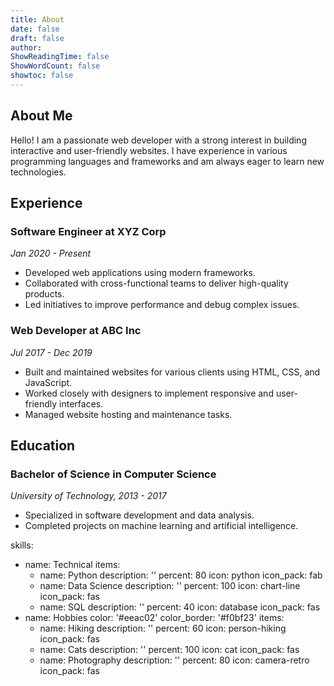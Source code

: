 ```yaml
---
title: About
date: false
draft: false
author: ㅤ
ShowReadingTime: false
ShowWordCount: false
showtoc: false
---
```


## About Me

Hello! I am a passionate web developer with a strong interest in building interactive and user-friendly websites. I have experience in various programming languages and frameworks and am always eager to learn new technologies.

<!-- Tambahkan konten pengalaman di bawah informasi About Me -->

## Experience

### Software Engineer at XYZ Corp

_Jan 2020 - Present_

- Developed web applications using modern frameworks.
- Collaborated with cross-functional teams to deliver high-quality products.
- Led initiatives to improve performance and debug complex issues.

### Web Developer at ABC Inc

_Jul 2017 - Dec 2019_

- Built and maintained websites for various clients using HTML, CSS, and JavaScript.
- Worked closely with designers to implement responsive and user-friendly interfaces.
- Managed website hosting and maintenance tasks.

## Education

### Bachelor of Science in Computer Science

_University of Technology, 2013 - 2017_

- Specialized in software development and data analysis.
- Completed projects on machine learning and artificial intelligence.

skills:

- name: Technical
  items:
  - name: Python
    description: ''
    percent: 80
    icon: python
    icon_pack: fab
  - name: Data Science
    description: ''
    percent: 100
    icon: chart-line
    icon_pack: fas
  - name: SQL
    description: ''
    percent: 40
    icon: database
    icon_pack: fas
- name: Hobbies
  color: '#eeac02'
  color_border: '#f0bf23'
  items:
  - name: Hiking
    description: ''
    percent: 60
    icon: person-hiking
    icon_pack: fas
  - name: Cats
    description: ''
    percent: 100
    icon: cat
    icon_pack: fas
  - name: Photography
    description: ''
    percent: 80
    icon: camera-retro
    icon_pack: fas
